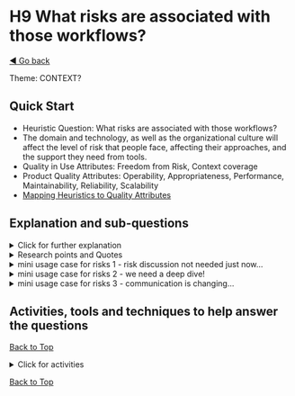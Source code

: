 <a name="TopofPage"></a>
# H9 What risks are associated with those workflows?
[◄ Go back](README.md)

Theme: CONTEXT?

## Quick Start

- Heuristic Question: What risks are associated with those workflows?
- The domain and technology, as well as the organizational culture will affect the level of risk that people face, affecting their approaches, and the support they need from tools. 	
- Quality in Use Attributes: Freedom from Risk, Context coverage
- Product Quality Attributes: Operability, Appropriateness, Performance, Maintainability, Reliability, Scalability
- [Mapping Heuristics to Quality Attributes](Qualityattributesv2.md)

## Explanation and sub-questions

<details close>
    <summary>Click for further explanation</summary> 
    
How you address this heuristic is very context dependent; you might *'know the sea you are swimiming in'* but still you need to consider what risks will the tool help to mitigate, what risks it won't mitigate... whether there are risks increased by using the tool, and whether those change for other people. In particular evaluate which of the quality attributes are most important for the customers and users of the tool, and therefore there is risk if the attributes are not delivered.

There are several types of risk to consider, and varying attitudes to risk. The domain and technology, as well as the organizational culture will affect the level of risk that people face, affecting both their approaches, and the support they need from tools. Some organizations and some stakeholders will be risk averse (for example in a safety critical domain) and other organizations and stakeholders will be risk takers (for example in an entrepreneurial situation where being first to market is key). 

Think about:
-	Risks inherent to the domain within which the tool is to be used – for example safety critical, regulatory which may dictate tool design and implementation choices;
-	Risks to be mitigated within the workflows and the tool;
-	Risks that stakeholders want to take, how to support best decision making to take opportunities safely;
-	Risks associated with business goals for example time to market, reputation;
-	Risks to the people whose work will be changed by the tool, including perceived or actual risk of redundancy, and opportunities for them;
-	Risks increased because of flaws in the tool itself;
-	Risks associated with different quality characteristics of the tool: security, performance, scalability;
-	Risks associated with the systems/products under test that the tool will be used with - does the tool itself need to meet requirements because of the domain it will be used in?
-	Risks to society, the environment.


Key questions to ask yourself:

- Have you considered how the tool mitigates or creates different types of risk:
    -	Project risks (threatening the result of the project),
    -	Product risks (threatening the quality of the product), and 
    -	Risks related to the tool and the use of the tool - risks that arise from the tool.
- Have you considered blockers in the workflows and how the tool will remove them?
- Have you considered how to prevent the tool adding blockers to the workflow?
- Have you considered risks associated with where in the technology stack the tool will be used, and risks associated with transferring information across the technology stack?
- Have you considered risks associated with robustness of workflows, approaches and methods supported by the tool (depending on context risks may arise from either underdone or overdone levels of control - different risks that need to be balanced)?
- If this tool design and build is a side project, think about risks associated with maintaining it over time as a side project.
- Who else and what else is affected risks arising from this tool or these workflows?
- Who else and what else is affected by risks mitigated by this tool or these workflows? 

</details>

<details close><summary>Research points and Quotes</summary>

- Security is risk both when under- and over-done. We found that the combination of strict rules for environments and for tool use carries the risk of people not being able to access the tool; they were *'stuck in limbo'* - security is not just about preventing access but also about allowing access. Are the policies around the tool going to support use of the tool?
- Tools will be used over time, while the organization, people, market and technology change. Scaleability, portability and maintainability were all important attributes that participants mentioned. *Inability to react to change over time* is a risk for the organization and the team which the tool can mitigate or make worse. 
- Time to market is a risk: *'supposing the tool holds up the release … but the tool also should mitigate against being late in the release [we need] faster testing'* and *'removal of human error through automation of repetitive testing'*
- We found that attitude to risk can be affected both by role and by communication styles. When we asked about activities, nearly 20% of participants were actively involved in risk management activities, and saw assessing and reporting on risk as part of their role. Better integration of risk management was a request:

*``should be extendable/better community support/risk reporting/should support and have BDD integration''*

*``Testing is very very different in different companies. One difference I see is where the bias lies in terms of risks.  You could ask does your testing have a bias - towards verification of known risks, towards discovery and experiments, a balance view.''*

</details>

<details><summary>mini usage case for risks 1 - risk discussion not needed just now...</summary>

The participants noted they did not find this a useful question for the current context (maintenance changes to tooling) but they could see this discussion being useful *'if implementing security-based features such as two factor authentication would need to look at the risk heuristic more closely, or if building from scratch'*

</details>

<details> <summary> mini usage case for risks 2  - we need a deep dive! </summary>

In this case the risk discussion needed to be much more specific - they said they would need to build a tailored and much more specific risk list within their context. Their action after the initial read of the heuristics is to have deep dive into a risk workshop; the ideas in the heuristics explanations don't cover all risks deeply.

</details>

<details><summary>mini usage case for risks 3 - communication is changing... </summary>

In one study, the participants discussed that they are working on integrating tooling with another organization, but part of the challenge is working with that larger organization. We discussed the risks arising from different tools integrating together, and also from different perceptions and communication styles across the collaborating organizations; two risk workshops are needed, one about the technical risks for the tooling, and one for discussion of the larger scale business risk.

</details>


## Activities, tools and techniques to help answer the questions

[Back to Top](#TopofPage)

<details close>
  <summary> Click for activities </summary>

To understand how to address risk appropriately in your design choices, you will need to understand the stakeholders’ attitudes to risks. Think about the stakeholders you identified in [H02](H02-Who-will-use-or-be-affected-by-this-tool.md) to consider audit, compliance, and marketing stakeholders having different viewpoints on risk, for example.

Hold a Risk Workshop to identify and assess the risks. For example, you could use [Risk Storming](https://riskstorming.com/) as a workshop, or use [risk storming cards](https://www.ministryoftesting.com/testsphere/riskstorming), or [Would Heu-Risk It?](https://pejgan.se/wouldheu-riskit.html) cards.

We have tabulated the [Quality in Use and Product Quality Attributes](Qualityattributesv2.md) in a priority order based on the input from industry practitioners during our research. Use that data to help you focus on the optimal product attributes to meet the QiU/UX goals for your tool. We've included quotes from practitioners that you can use to help you understand your own goals, stakeholders, and contexts, plus a cross reference between the heuristics and the quality attributes. **These may help with understanding risk - there are a set of quality in use attributes about Freedom from Risk.**

Related to risk is your stakeholders' attitude to adoption of technology. Are they early adopters who may be willing to put up with some rough edges in order to engage with new technology, or are they more mainstream and looking for a a safe, reliable option. 
This could be linked to organizational styles you'll look at in [H10](H10-What-autonomy-of-work-styles.md) and views on agility, maturity, and other process concepts.

When investigating choices for a new tool, Moore's innovation curve can be a useful comparator. 
<details close>
<summary>Mini usage case with Moore's Curve</summary>

In one small study we asked participants to rank how innovative versus how established and well known they wanted their new tool to be. We can draw their responses on a graph overlaid on Moore's Innovation curve and find that *for this group* they are slightly more towards the early adopter side of the graph. This will be different depending on the group of personas for your tool. You could add attitude to innovation to your personas, based around the Moore's curve.

![The graph shows that Moore's innovation curve moves from a small number of innovators, a larger number of early adopters, then the large mainstream group, and a small number of laggards. The bar chart overlaid on the Moore's Curve shows that for the specific group in a specific team, the curve is skewed more towards early adoption.](innovationcurve.jpg)

[innovationcurve]: innovationcurve.jpg

</details>

Activities and links to external articles that may be useful:
-	Risk identification and assessment with Stakeholders;
-	Domain identification - will the proposed tool be used in any regulated or safety critical domains, and are there requirements from those domain's standards?;
-	Use the innovation diffusion model to think about personas with different perceptions of the risk of change - this could be as simple as drawing Moore's curve and plotting your personas onto it;
-	Identify what testing of the test tool is appropriate;
-	Use [humanity-centered design processes](https://www.interaction-design.org/literature/topics/humanity-centered-design) which includes environmental risk mitigation and the health and safety mitigation.
-   See Innovation Diffusion, for example look at Moore's "Crossing the Chasm" to understand where your stakeholders sit in the technology adoption cycle (see [Crossing The Chasm](https://en.wikipedia.org/wiki/Crossing_the_Chasm)) 
-   Think about the language your personas use, with this [blogpost about two vocabularies for two audiences from Seth Godin](http://sethgodin.typepad.com/seths_blog/2017/02/the-two-vocabularies-because-there-are-two-audiences.html)

</details>

[Back to Top](#TopofPage)
